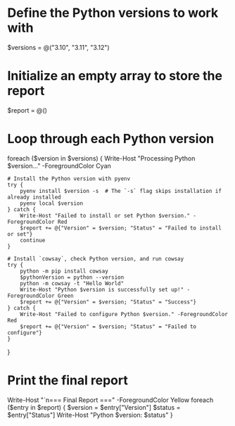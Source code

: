 # Define the Python versions to work with
$versions = @("3.10", "3.11", "3.12")
# Initialize an empty array to store the report
$report = @()

# Loop through each Python version
foreach ($version in $versions) {
    Write-Host "Processing Python $version..." -ForegroundColor Cyan

    # Install the Python version with pyenv
    try {
        pyenv install $version -s  # The `-s` flag skips installation if already installed
        pyenv local $version
    } catch {
        Write-Host "Failed to install or set Python $version." -ForegroundColor Red
        $report += @{"Version" = $version; "Status" = "Failed to install or set"}
        continue
    }

    # Install `cowsay`, check Python version, and run cowsay
    try {
        python -m pip install cowsay
        $pythonVersion = python --version
        python -m cowsay -t "Hello World"
        Write-Host "Python $version is successfully set up!" -ForegroundColor Green
        $report += @{"Version" = $version; "Status" = "Success"}
    } catch {
        Write-Host "Failed to configure Python $version." -ForegroundColor Red
        $report += @{"Version" = $version; "Status" = "Failed to configure"}
    }
}

# Print the final report
Write-Host "`n=== Final Report ===" -ForegroundColor Yellow
foreach ($entry in $report) {
    $version = $entry["Version"]
    $status = $entry["Status"]
    Write-Host "Python $version: $status"
}